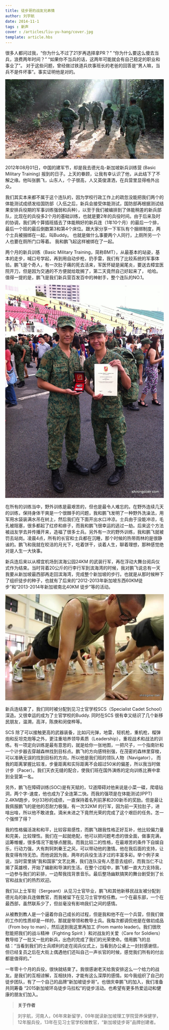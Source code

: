 ```yaml
---
title: 徒步哥的战友兄弟情
author: 刘宇航
date: 2014-11-1
tags : 新声
cover : /articles/liu-yu-hang/cover.jpg
template: article.hbs
---
```

很多人都问过我，“你为什么不过了21岁再选择拿PR？” “你为什么要这么傻去当兵，浪费两年时间？”
<span class="more"></span>
“如果你不当兵的话，这两年可能就会有自己稳定的职业和事业了”。 对于这些问题，曾经做过铁道兵炊事班长的老爸的回答是“男人嘛，当兵不是件坏事”。事实证明他是对的。

<div><img src="cover.jpg" alt="cover"/></div>

2012年08月01日，中国的建军节，却是我去德光岛-新加坡新兵训练营 (Basic Military Training) 报到的日子。上天的眷顾，让我有幸认识了他，从此结下了不解之缘。他叫张鹏飞，山东人，个子很高，人又英俊潇洒，在兵营里显得格外出众。

我们其实本来都不属于这个连队的，因为学校行政工作上的疏忽没能把我们两个的体能测试成绩发给国防部（入伍之后，新兵会接受体能测试，国防部再根据测试结果安排兵役期的军事训练强弱和兵种），以至于我们被编排到了体能稍差的新兵部队，比现在的兵役多2个月的基础训练，也就是要2年的兵役时间。由于后来及时的协调，我们两个算插班插去了体能稍好的新兵连（1年10个月）的最后一个排，最后一个班的最后倒数第3和第4个床位。跟大家分享一下军队有个捆绑制度，两个士兵被捆绑在一起，叫Buddy。 也就是做什么事要两个人同行，上厕所另一个人也要在厕所门口等着。 我和鹏飞起这样被绑在了一起。

两个月的新兵训练（Basic Military Training，简称BMT），从最基本的站姿，基本的走步，喊口号学起，再到用自动步枪，扔手雷，我们有了比较系统的军事体验。鹏飞是个奇人，有一次肚子痛的死去活来，军医怀疑是阑尾炎，要送去樟宜医院开刀，但是因为交通的不方便就给耽搁了，第二天竟然自己好起来了， 哈哈。 值得一提的是，鹏飞是我们新兵营百发百中的神射手，整个连队的NO.1。

<div><img src="liu-yu-hang2.jpg" alt="Liu Yuhang with friends"/></div>

在所有的训练当中，野外训练是最艰苦的，但也是最令人难忘的。在野外连续几天的训练，保持身体干爽是一个很棘手的问题，我和鹏飞发明了一种野外洗澡法，用军用水袋装满水吊在树上，然后我们在下面开出水口冲凉。士兵由于没能冲凉，毛孔被阻塞，很多都起了红疹和痱子，而我和鹏飞很幸运的逃过一劫。后来这个方法被战友学去并传播开来，造福了很多士兵。另外有一次的野外训练，我和鹏飞就被罚去站岗。凌晨4点，所有的长官和士兵都在沉睡，那个时候的热带雨林的是很静谧的。鹏飞和我就在皎洁的月光下，吃着饼干，谈着人生，聊着理想，那种感觉绝对是人生一大快事。

新兵连后来以从樟宜机场到滨海公园24KM 的武装行军，再在浮动大舞台阅兵仪式作为结束。当时背着20公斤的行李行军到滨海湾的时候，我对鹏飞说总有一天我要从新加坡最西部再走回滨海湾，完成整个新加坡的步行。也就是从那时候种下了组织徒步的种子，也就有了后来的“2012-2013年新加坡东西60KM徒步”和“2013-2014年新加坡南北40KM 徒步”等的活动。

<div><img src="liu-yu-hang1.jpg" alt="Liu Yuhang doing push-up"/></div>

新兵连结束了，我们同时被分配到见习士官学校SCS（Specialist Cadet School）深造。又很幸运的成为了士官学校的Buddy. 同时在SCS 很有幸又结识了几个新移民朋友，温溯，高洋，陈庚和闵俊桦等。

SCS 除了可以接触更高的武器装备，比如闪光弹，地雷，轻机枪，重机枪，榴弹炮和反坦克炮等之外，更注重培养领导素质（Leadership），重视战术和战法的训练。有一项定向训练是最有意思的，就是给你一张地图，一把尺子，一个指南针和一个计步器去穿越森林找到目标点。鹏飞的方向感特别强，在茂密的森林里穿梭，可以准确无误的找到目标的方向，所以他是我们班的领队人物（Navigator）， 而我的距离掌握比较准，步量距离和实际距离不会超过50米的偏差，所以我当时做计步（Pacer）。我们天衣无缝的配合，使我们班在国外演练的定向训练比赛中拿到全营第一名。

另外，鹏飞在障碍训练(SOC)是有天赋的，12道障碍对他来说是小菜一碟，爬墙钻洞，两个字-速度，他也成为了全连第二快。而我的强项是在体能测试(IPPT) 2.4KM跑步，9分33秒的成绩，一直保持着名列前茅和200新币的奖励。但是最让我佩服鹏飞的是他的忍耐力极强，有一次32KM 的行军，因为前一天拉肚子，进啥出啥，所以他不敢进食。滴米未进之下竟然光荣的完成了这个艰巨的任务。怎一个强悍了得？

我的性格偏活泼和和平，比较容易感性，而鹏飞跟我性格正好互补，他比较偏力量和完美，比较理性。我们在一起就绝配，他可以把问题考虑的很全面，做事完满，运筹帷幄，很多情况下能够点醒我。而我比较二的性格，在最艰苦的条件下自娱自乐，行动力强，大有荆轲刺秦王之风，可以带动他的激情。他在我后面的支持，让我变得有恃无恐。而他说因为我，两年的兵役生活才过的丰富多彩。举个例子来说，当时营里搞“我和国家”文艺比赛，我们连队没有人愿意去组织，而我当仁不让揭了英雄榜，开始了编剧和导演的生活。在整个过程中，鹏飞都一直大力支持我，一边参与我们的彩排，一边帮我找背景音乐。最后整场幽默搞笑的舞台剧受到了长官和战友们的热烈欢迎。

我们以上士军衔（Sergeant）从见习士官毕业，鹏飞和其他新移民战友被分配到德光岛的新兵连做教官，而我被留下在见习士官学校任教。一个在最东部，一个在最西部，虽然联系少了，但丝毫没有影响我们之间的感情。

从被教到教人是一个逼着你自己成长的过程，但是我和他不在一个兵营，但我们做的工作的性质却是一样的，那就是带领和教导士兵。我每次都调侃他是在做初成品（From boy to man），然后送到我这里再加工 (From manto leader)。我们很欣慰能把我们的战斗精神（Fighting Spirit ）和对战友的关爱（Care for Soldiers） 教导给了一批又一批的新兵，出色的完成了我们的光荣使命。借用鹏飞的总结：“当看到我们的士兵顺利的走在阅兵仪式上，当看到办公桌上一封封感谢信，但已经复员之后在大街上偶遇他们还叫自己一声长官的时候，感觉我们所有的付出都是值得的。”

一年零十个月的兵役，很快就结束了。我很感谢老天给我安排这么一个给力的战友。是我们的互相谅解，互相扶持，才能有这么深厚的感情。如今我组织了自己的徒步团队，有了一个自己的品牌“新加坡徒步哥”。也很庆幸鹏飞的加入，我们准备共同筹备 “2015新加坡环岛徒步马拉松”的徒步活动。也希望有更多热爱运动和健康的朋友们加入。


> **关于作者**

> 刘宇航，河南人，06年來新留学，09年就读新加坡理工学院营养保健学，12年服兵役，13年在见习士官学校做教官，“新加坡徒步哥”品牌创建者。